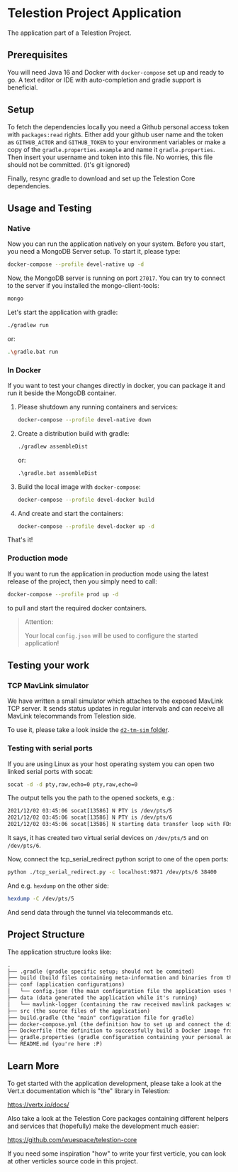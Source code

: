 # Telestion Project Application

The application part of a Telestion Project.

## Prerequisites

You will need Java 16 and Docker with `docker-compose` set up and ready to go.
A text editor or IDE with auto-completion and gradle support is beneficial.

## Setup

To fetch the dependencies locally you need a Github personal access token with `packages:read` rights.
Either add your github user name and the token as `GITHUB_ACTOR` and `GITHUB_TOKEN` to your environment variables
or make a copy of the `gradle.properties.example` and name it `gradle.properties`.
Then insert your username and token into this file.
No worries, this file should not be committed. (it's git ignored)

Finally, resync gradle to download and set up the Telestion Core dependencies.

## Usage and Testing

### Native

Now you can run the application natively on your system.
Before you start, you need a MongoDB Server setup.
To start it, please type:

```sh
docker-compose --profile devel-native up -d
```

Now, the MongoDB server is running on port `27017`.
You can try to connect to the server if you installed the mongo-client-tools:

```sh
mongo
```

Let's start the application with gradle:

```sh
./gradlew run
```

or:

```sh
.\gradle.bat run
```

### In Docker

If you want to test your changes directly in docker, you can package it and run it beside the MongoDB container.

1. Please shutdown any running containers and services:

   ```sh
   docker-compose --profile devel-native down
   ```

2. Create a distribution build with gradle:

   ```sh
   ./gradlew assembleDist
   ```

   or:

   ```bat
   .\gradle.bat assembleDist
   ```

3. Build the local image with `docker-compose`:

   ```sh
   docker-compose --profile devel-docker build
   ```

4. And create and start the containers:

   ```sh
   docker-compose --profile devel-docker up -d
   ```

That's it!

### Production mode

If you want to run the application in production mode using the latest release of the project, then you simply need to call:

```sh
docker-compose --profile prod up -d
```

to pull and start the required docker containers.

> Attention:
>
> Your local `config.json` will be used to configure the started application!

## Testing your work

### TCP MavLink simulator

We have written a small simulator which attaches to the exposed MavLink TCP server.
It sends status updates in regular intervals and can receive all MavLink telecommands from Telestion side.

To use it, please take a look inside the [`d2-tm-sim` folder](./d2-tm-sim/).

### Testing with serial ports

If you are using Linux as your host operating system you can open two linked serial ports with socat:

```sh
socat -d -d pty,raw,echo=0 pty,raw,echo=0
```

The output tells you the path to the opened sockets, e.g.:

```txt
2021/12/02 03:45:06 socat[13586] N PTY is /dev/pts/5
2021/12/02 03:45:06 socat[13586] N PTY is /dev/pts/6
2021/12/02 03:45:06 socat[13586] N starting data transfer loop with FDs [5,5] and [7,7]
```

It says, it has created two virtual serial devices on `/dev/pts/5` and on `/dev/pts/6`.

Now, connect the tcp_serial_redirect python script to one of the open ports:

```sh
python ./tcp_serial_redirect.py -c localhost:9871 /dev/pts/6 38400
```

And e.g. `hexdump` on the other side:

```sh
hexdump -C /dev/pts/5
```

And send data through the tunnel via telecommands etc.

## Project Structure

The application structure looks like:

```txt
.
├── .gradle (gradle specific setup; should not be commited)
├── build (build files containing meta-information and binaries from the build process)
├── conf (application configurations)
│   └── config.json (the main configuration file the application uses to start the Vert.x verticles)
├── data (data generated the application while it's running)
│   └── mavlink-logger (containing the raw received mavlink packages with a timestamp for later analysis)
├── src (the source files of the application)
├── build.gradle (the "main" configuration file for gradle)
├── docker-compose.yml (the definition how to set up and connect the different docker containers and profiles)
├── Dockerfile (the definition to successfully build a Docker image from the compiled Application sources)
├── gradle.properties (gradle configuration containing your personal access token)
└── README.md (you're here :P)
```

## Learn More

To get started with the application development, please take a look at the Vert.x documentation which is "the" library in Telestion:

https://vertx.io/docs/

Also take a look at the Telestion Core packages containing different helpers and services that (hopefully) make the development much easier:

https://github.com/wuespace/telestion-core

If you need some inspiration "how" to write your first verticle, you can look at other verticles source code in this project.
